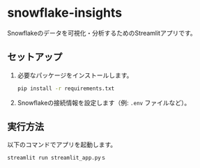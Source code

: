 # snowflake-insights

Snowflakeのデータを可視化・分析するためのStreamlitアプリです。

## セットアップ

1. 必要なパッケージをインストールします。

   ```sh
   pip install -r requirements.txt
   ```

2. Snowflakeの接続情報を設定します（例: `.env` ファイルなど）。

## 実行方法

以下のコマンドでアプリを起動します。

```sh
streamlit run streamlit_app.pyｓ


